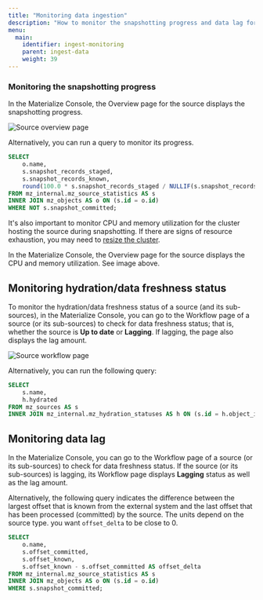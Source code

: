 ```yaml
---
title: "Monitoring data ingestion"
description: "How to monitor the snapshotting progress and data lag for your sources."
menu:
  main:
    identifier: ingest-monitoring
    parent: ingest-data
    weight: 39
---
```


### Monitoring the snapshotting progress

In the Materialize Console, the Overview page for the source displays the
snapshotting progress.

![Source overview page](/images/monitoring/snapshot-monitoring.png
"Materialize Console - Overview page displays snapshotting progress")

Alternatively, you can run a query to monitor its progress.

```sql
SELECT
	o.name,
	s.snapshot_records_staged,
	s.snapshot_records_known,
	round(100.0 * s.snapshot_records_staged / NULLIF(s.snapshot_records_known, 0), 2) AS snapshot_completed_pct
FROM mz_internal.mz_source_statistics AS s
INNER JOIN mz_objects AS o ON (s.id = o.id)
WHERE NOT s.snapshot_committed;
```

It's also important to monitor CPU and memory utilization for the cluster
hosting the source during snapshotting. If there are signs of resource
exhaustion, you may need to [resize the cluster](/sql/alter-cluster/#alter-cluster-size).

In the Materialize Console, the Overview page for the source displays the CPU
and memory utilization. See image above.

## Monitoring hydration/data freshness status

To monitor the hydration/data freshness status of a source (and its
sub-sources), in the Materialize Console, you can go to the Workflow page of a
source (or its sub-sources) to check for data freshness status; that is, whether
the source is **Up to date** or **Lagging**. If lagging, the page also displays
the lag amount.

![Source workflow page](/images/monitoring/source-data-freshness-status.png
"Materialize Console - Workflow page displays data freshness of a source")

Alternatively, you can run the following query:

```sql
SELECT
	s.name,
	h.hydrated
FROM mz_sources AS s
INNER JOIN mz_internal.mz_hydration_statuses AS h ON (s.id = h.object_id);
```

## Monitoring data lag

In the Materialize Console, you can go to the Workflow page of a
source (or its sub-sources) to check for data freshness status. If the source
(or its sub-sources) is lagging, its Workflow page displays **Lagging** status
as well as the lag amount.

Alternatively, the following query indicates the difference between the largest offset that is known from the external system and the last offset that has been processed (committed) by the source. The units depend on the source type.  you want `offset_delta` to be close to 0.

```sql
SELECT
	o.name,
	s.offset_committed,
	s.offset_known,
	s.offset_known - s.offset_committed AS offset_delta
FROM mz_internal.mz_source_statistics AS s
INNER JOIN mz_objects AS o ON (s.id = o.id)
WHERE s.snapshot_committed;
```
